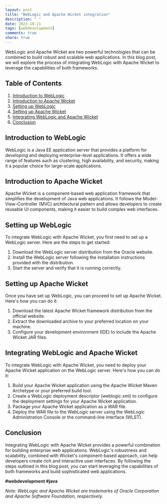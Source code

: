 ```yaml
---
layout: post
title: "WebLogic and Apache Wicket integration"
description: " "
date: 2023-10-11
tags: [webdevelopment]
comments: true
share: true
---
```


WebLogic and Apache Wicket are two powerful technologies that can be combined to build robust and scalable web applications. In this blog post, we will explore the process of integrating WebLogic with Apache Wicket to leverage the capabilities of both frameworks.

## Table of Contents
1. [Introduction to WebLogic](#introduction-to-weblogic)
2. [Introduction to Apache Wicket](#introduction-to-apache-wicket)
3. [Setting up WebLogic](#setting-up-weblogic)
4. [Setting up Apache Wicket](#setting-up-apache-wicket)
5. [Integrating WebLogic and Apache Wicket](#integrating-weblogic-and-apache-wicket)
6. [Conclusion](#conclusion)

## Introduction to WebLogic

WebLogic is a Java EE application server that provides a platform for developing and deploying enterprise-level applications. It offers a wide range of features such as clustering, high availability, and security, making it a popular choice for large-scale applications.

## Introduction to Apache Wicket

Apache Wicket is a component-based web application framework that simplifies the development of Java web applications. It follows the Model-View-Controller (MVC) architectural pattern and allows developers to create reusable UI components, making it easier to build complex web interfaces.

## Setting up WebLogic

To integrate WebLogic with Apache Wicket, you first need to set up a WebLogic server. Here are the steps to get started:

1. Download the WebLogic server distribution from the Oracle website.
2. Install the WebLogic server following the installation instructions provided with the distribution.
3. Start the server and verify that it is running correctly.

## Setting up Apache Wicket

Once you have set up WebLogic, you can proceed to set up Apache Wicket. Here's how you can do it:

1. Download the latest Apache Wicket framework distribution from the official website.
2. Extract the downloaded archive to your preferred location on your machine.
3. Configure your development environment (IDE) to include the Apache Wicket JAR files.

## Integrating WebLogic and Apache Wicket

To integrate WebLogic with Apache Wicket, you need to deploy your Apache Wicket application on the WebLogic server. Here's how you can do it:

1. Build your Apache Wicket application using the Apache Wicket Maven Archetype or your preferred build tool.
2. Create a WebLogic deployment descriptor (weblogic.xml) to configure the deployment settings for your Apache Wicket application.
3. Package your Apache Wicket application as a WAR file.
4. Deploy the WAR file to the WebLogic server using the WebLogic Administration Console or the command-line interface (WLST).

## Conclusion

Integrating WebLogic with Apache Wicket provides a powerful combination for building enterprise web applications. WebLogic's robustness and scalability, combined with Wicket's component-based approach, can help developers create rich and interactive user interfaces. By following the steps outlined in this blog post, you can start leveraging the capabilities of both frameworks and build sophisticated web applications.

**#webdevelopment #java**

*Note: WebLogic and Apache Wicket are trademarks of Oracle Corporation and Apache Software Foundation, respectively.*